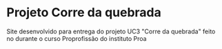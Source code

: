 # Projeto Corre da quebrada
Site desenvolvido para entrega do projeto UC3 "Corre da quebrada" feito no durante o curso Proprofissão do instituto Proa
